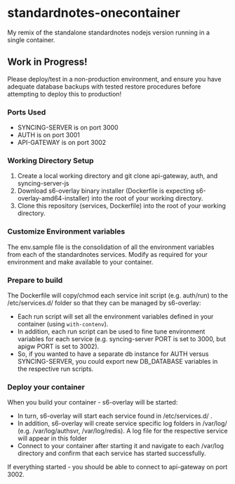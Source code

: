 # standardnotes-onecontainer
My remix of the standalone standardnotes  nodejs version running in a single container. 

## Work in Progress!
Please deploy/test in a non-production environment, and ensure you have adequate database backups with tested restore procedures before attempting to deploy this to production!

### Ports Used
- SYNCING-SERVER is on port 3000
- AUTH is on port 3001
- API-GATEWAY is on port 3002

### Working Directory Setup
1. Create a local working directory and git clone api-gateway, auth, and syncing-server-js
2. Download s6-overlay binary installer (Dockerfile is expecting s6-overlay-amd64-installer) into the root of your working directory.
3. Clone this repository (services, Dockerfile) into the root of your working directory.

### Customize Environment variables
The env.sample file is the consolidation of all the environment variables from each of the standardnotes services.  Modify as required for your environment and make available to your container.

### Prepare to build
The Dockerfile will copy/chmod each service init script (e.g. auth/run) to the /etc/services.d/ folder so that they can be managed by s6-overlay:
- Each run script will set all the environment variables defined in your container (using `with-contenv`).  
- In addition, each run script can be used to fine tune environment variables for each service (e.g. syncing-server PORT is set to 3000, but apigw PORT is set to 3002).  
- So, if you wanted to have a separate db instance for AUTH versus SYNCING-SERVER, you could export new DB_DATABASE variables in the respective run scripts.

### Deploy your container
When you build your container - s6-overlay will be started:
- In turn, s6-overlay will start each service found in /etc/services.d/ .  
- In addition, s6-overlay will create service specific log folders in /var/log/ (e.g. /var/log/authsvr, /var/log/redis).  A log file for the respective service will appear in this folder  
- Connect to your container after starting it and navigate to each /var/log directory and confirm that each service has started successfully.

If everything started - you should be able to connect to api-gateway on port 3002.
